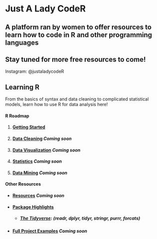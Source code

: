 # Just A Lady CodeR

## A platform ran by women to offer resources to learn how to code in R and other programming languages
## Stay tuned for more free resources to come!
Instagram: @justaladycodeR

## Learning R 
From the basics of syntax and data cleaning to complicated statistical models, learn how to use R for data analysis here!  
#### R Roadmap
  1. #### [Getting Started](https://github.com/jamiekerlin/justaladycoder/tree/main/Learning_R/1_Getting_Started)  
  2. #### [Data Cleaning](https://github.com/jamiekerlin/justaladycoder/tree/main/Learning_R/2_Data_Cleaning)  *Coming soon*
  3. #### [Data Visualization](https://github.com/jamiekerlin/justaladycoder/tree/main/Learning_R/3_Data_Visualization)  *Coming soon*
  4. #### [Statistics](https://github.com/jamiekerlin/justaladycoder/tree/main/Learning_R/4_Statistics)  *Coming soon*
  5. #### [Data Mining](https://github.com/jamiekerlin/justaladycoder/tree/main/Learning_R/5_Data_Mining)  *Coming soon*

#### Other Resources   
  * #### [Resources](https://github.com/jamiekerlin/justaladycoder/tree/main/Learning_R/Resources)  *Coming soon*
  * #### [Package Highlights](https://github.com/jamiekerlin/justaladycoder/tree/main/Learning_R/Package_Highlights)
    * ##### [The Tidyverse](https://rpubs.com/jamiekerlin/tidyverse-intro): (readr, dplyr, tidyr, stringr, purrr, forcats) 
  * #### [Full Project Examples](https://github.com/jamiekerlin/justaladycoder/tree/main/Learning_R/Full_Project_Examples)  *Coming soon*
